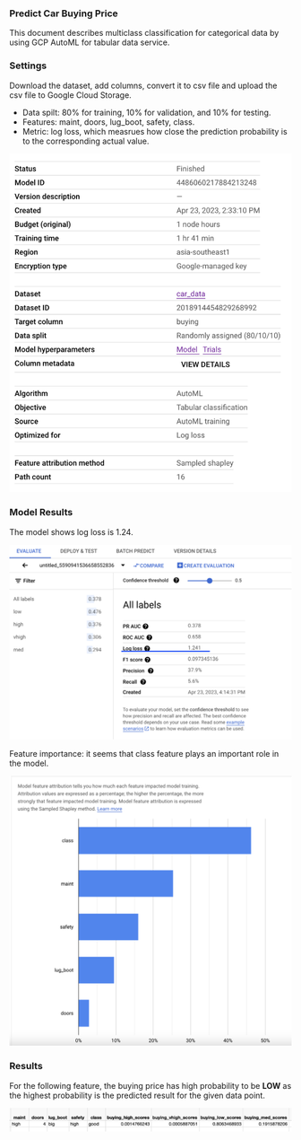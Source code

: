 ### Predict Car Buying Price 
This document describes multiclass classification for categorical data by using GCP AutoML for tabular data service.

### Settings

Download the dataset, add columns, convert it to csv file and upload the csv file to Google Cloud Storage.

* Data spilt: 80% for training, 10% for validation, and 10% for testing.
* Features: maint, doors, lug_boot, safety, class.
* Metric: log loss, which measrues how close the prediction probability is to the corresponding actual value.

![result image](./settings.png)

### Model Results

The model shows log loss is 1.24.

![result image](./log_loss.png)

Feature importance: it seems that class feature plays an important role in the model.

![result image](./feature_importants.png)

### Results

For the following feature, the buying price has high probability to be **LOW** as the highest probability is the predicted result for the given data point.

![result image](./result.png)








